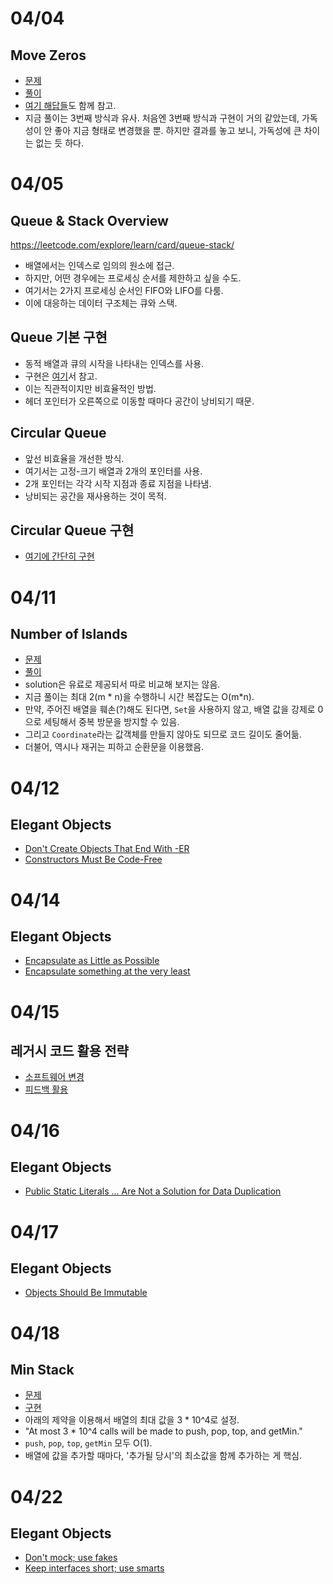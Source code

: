 # 04/04

## Move Zeros

- [문제](https://leetcode.com/explore/learn/card/array-and-string/204/conclusion/1174/)
- [풀이](https://github.com/codehumane/algorithm/commit/f2d9e559b19f2d8e92425f4a1b65a3e537c67bcd)
- [여기 해답들](https://leetcode.com/problems/move-zeroes/solution/)도 함께 참고. 
- 지금 풀이는 3번째 방식과 유사. 처음엔 3번째 방식과 구현이 거의 같았는데, 가독성이 안 좋아 지금 형태로 변경했을 뿐. 하지만 결과를 놓고 보니, 가독성에 큰 차이는 없는 듯 하다.

# 04/05

## Queue & Stack Overview

https://leetcode.com/explore/learn/card/queue-stack/

- 배열에서는 인덱스로 임의의 원소에 접근.
- 하지만, 어떤 경우에는 프로세싱 순서를 제한하고 싶을 수도.
- 여기서는 2가지 프로세싱 순서인 FIFO와 LIFO를 다룸.
- 이에 대응하는 데이터 구조체는 큐와 스택.

## Queue 기본 구현

- 동적 배열과 큐의 시작을 나타내는 인덱스를 사용.
- 구현은 [여기](https://leetcode.com/explore/learn/card/queue-stack/228/first-in-first-out-data-structure/1366/)서 참고.
- 이는 직관적이지만 비효율적인 방법.
- 헤더 포인터가 오른쪽으로 이동할 때마다 공간이 낭비되기 때문.

## Circular Queue

- 앞선 비효율을 개선한 방식.
- 여기서는 고정-크기 배열과 2개의 포인터를 사용.
- 2개 포인터는 각각 시작 지점과 종료 지점을 나타냄.
- 낭비되는 공간을 재사용하는 것이 목적.

## Circular Queue 구현

- [여기에 간단히 구현](https://github.com/codehumane/algorithm/commit/aa259ec8a55bb00f064c5372c99b6e61966d6b32)

# 04/11

## Number of Islands

- [문제](https://leetcode.com/explore/learn/card/queue-stack/231/practical-application-queue/1374/)
- [풀이](https://github.com/codehumane/algorithm/commit/01df22bf69a8443b0dea07b87af890d5aca1c78f)
- solution은 유료로 제공되서 따로 비교해 보지는 않음.
- 지금 풀이는 최대 2(m * n)을 수행하니 시간 복잡도는 O(m*n).
- 만약, 주어진 배열을 훼손(?)해도 된다면, `Set`을 사용하지 않고, 배열 값을 강제로 0으로 세팅해서 중복 방문을 방지할 수 있음.
- 그리고 `Coordinate`라는 값객체를 만들지 않아도 되므로 코드 길이도 줄어듦.
- 더불어, 역시나 재귀는 피하고 순환문을 이용했음.

# 04/12

## Elegant Objects

- [Don't Create Objects That End With -ER](https://github.com/codehumane/what-i-learned/blob/master/book/elegant-objects/README.md#dont-create-objects-that-end-with--er)
- [Constructors Must Be Code-Free](https://github.com/codehumane/what-i-learned/blob/master/book/elegant-objects/README.md#constructors-must-be-code-free)

# 04/14

## Elegant Objects

- [Encapsulate as Little as Possible](https://github.com/codehumane/what-i-learned/blob/master/book/elegant-objects/README.md#encapsulate-as-little-as-possible)
- [Encapsulate something at the very least](https://github.com/codehumane/what-i-learned/blob/master/book/elegant-objects/README.md#encapsulate-something-at-the-very-least)

# 04/15

## 레거시 코드 활용 전략

- [소프트웨어 변경](https://github.com/codehumane/what-i-learned/blob/master/book/wewlc/README.md#%EC%86%8C%ED%94%84%ED%8A%B8%EC%9B%A8%EC%96%B4-%EB%B3%80%EA%B2%BD)
- [피드백 활용](https://github.com/codehumane/what-i-learned/blob/master/book/wewlc/README.md#%ED%94%BC%EB%93%9C%EB%B0%B1-%ED%99%9C%EC%9A%A9)

# 04/16

## Elegant Objects

- [Public Static Literals ... Are Not a Solution for Data Duplication](https://github.com/codehumane/what-i-learned/blob/master/book/elegant-objects/README.md#public-static-literals--are-not-a-solution-for-data-duplication)

# 04/17

## Elegant Objects

- [Objects Should Be Immutable](https://github.com/codehumane/what-i-learned/blob/master/book/elegant-objects/README.md#objects-should-be-immutable)

# 04/18

## Min Stack

- [문제](https://leetcode.com/explore/learn/card/queue-stack/230/usage-stack/1360/)
- [구현](https://github.com/codehumane/algorithm/commit/594707f89a2977ca4dfeabe26302db5cc39c3155)
- 아래의 제약을 이용해서 배열의 최대 값을 3 * 10^4로 설정.
- "At most 3 * 10^4 calls will be made to push, pop, top, and getMin."
- `push`, `pop`, `top`, `getMin` 모두 O(1).
- 배열에 값을 추가할 때마다, '추가될 당시'의 최소값을 함께 추가하는 게 핵심.

# 04/22

## Elegant Objects

- [Don't mock; use fakes](https://github.com/codehumane/what-i-learned/blob/master/book/elegant-objects/README.md#dont-mock-use-fakes)
- [Keep interfaces short; use smarts](https://github.com/codehumane/what-i-learned/blob/master/book/elegant-objects/README.md#keep-interfaces-short-use-smarts)

